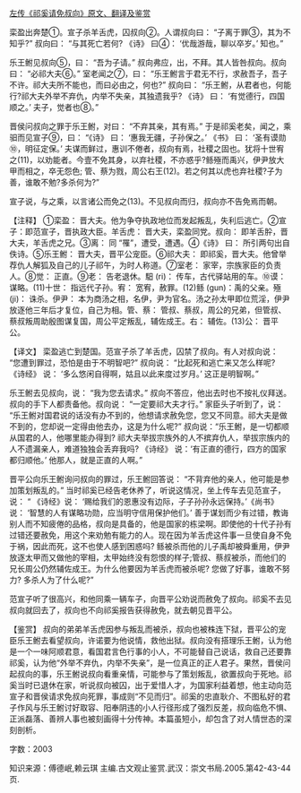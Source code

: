 [左传《祁奚请免叔向》原文、翻译及鉴赏](https://www.vrrw.net/wx/14001.html)

栾盈出奔楚①。宣子杀羊舌虎，囚叔向②。人谓叔向曰： “子离于罪③，其为不知乎?” 叔向曰： “与其死亡若何? 《诗》 曰④： ‘优哉游哉，聊以卒岁。’ 知也。”

乐王鲋见叔向⑤，曰： “吾为子请。” 叔向弗应，出，不拜。其人皆咎叔向。叔向曰： “必祁大夫⑥。” 室老闻之⑦，曰： “乐王鲋言于君无不行，求赦吾子，吾子不许。祁大夫所不能也，而曰必由之，何也?” 叔向曰： “乐王鲋，从君者也，何能行?祁大夫外举不弃仇，内举不失亲，其独遗我乎? 《诗》 曰： ‘有觉德行，四国顺之。’ 夫子，觉者也⑧。”

晋侯问叔向之罪于乐王鲋，对曰： “不弃其亲，其有焉。” 于是祁奚老矣，闻之，乘驲而见宣子⑨，曰： “《诗》 曰： ‘惠我无疆，子孙保之。’ 《书》 曰： ‘圣有谟勋⑩，明征定保。’ 夫谋而鲜过，惠训不倦者，叔向有焉，社稷之固也。犹将十世宥之(11)，以劝能者。今壹不免其身，以弃社稷，不亦惑乎?鲧殛而禹兴，伊尹放大甲而相之，卒无怨色; 管、蔡为戮，周公右王(12)。若之何其以虎也弃社稷?子为善，谁敢不勉?多杀何为?”

宣子说，与之乘，以言诸公而免之(13)。不见叔向而归，叔向亦不告免焉而朝。

【注释】 ①栾盈： 晋大夫。他为争夺执政地位而发起叛乱，失利后逃亡。②宣子：即范宣子，晋执政大臣。羊舌虎： 晋大夫，栾盈同党。叔向： 即羊舌肸，晋大夫，羊舌虎之兄。③离： 同 “罹”，遭受，遭遇。④《诗》 曰： 所引两句出自佚诗。⑤乐王鲋： 晋大夫，晋平公宠臣。⑥祁大夫： 即祁奚，晋大夫。他曾举荐仇人解狐及自己的儿子祁午，为时人称道。⑦室老： 家宰，宗族家臣的负责人。⑧觉： 正直。⑨老： 告老退休。馹 (ri)： 传车，古代驿站用的车。⑩谟： 谋略。(11)十世： 指远代子孙。宥： 宽宥，赦罪。(12)鲧 (gun)：禹的父亲。殛 (ji)： 诛杀。伊尹： 本为商汤之相，名伊，尹为官名。汤之孙太甲即位荒淫，伊尹放逐他三年后才复位，自己为相。管、蔡： 管叔、蔡叔，周公的兄弟，但管叔、蔡叔叛周助殷图谋复国，周公平定叛乱，辅佐成王。右： 辅佐。(13)公： 晋平公。



【译文】 栾盈逃亡到楚国。范宣子杀了羊舌虎，囚禁了叔向。有人对叔向说： “您遭到罪过，恐怕是由于不明智吧?” 叔向说： “比起死和逃亡来又怎么样呢? 《诗经》 说： ‘多么悠闲自得啊，姑且以此来度过岁月。’ 这正是明智啊。”

乐王鲋去见叔向，说： “我为您去请求。” 叔向不答应，他出去时也不按礼仪拜送。叔向的手下人都责备他。叔向说： “一定要祁大夫才行。” 家臣头子听到了，说： “乐王鲋对国君说的话没有办不到的，他想请求赦免您，您又不同意。祁大夫是做不到的，您却说一定得由他去办，这是为什么呢?” 叔向说：“乐王鲋，是一切都顺从国君的人，他哪里能办得到? 祁大夫举拔宗族外的人不摈弃仇人，举拔宗族内的人不遗漏亲人，难道独独会丢弃我吗? 《诗经》 说：‘有正直的德行，四方的国家都归顺他。’ 他那人，就是正直的人啊。”

晋平公向乐王鲋询问叔向的罪过，乐王鲋回答说： “不背弃他的亲人，他可能是参加策划叛乱的。” 当时祁奚已经告老休养了，听说这情况，坐上传车去见范宣子，说： “ 《诗经》说： ‘赐给我们的恩惠没有边际，子子孙孙永远保持。’《尚书》说： ‘智慧的人有谋略功勋，应当明守信用保护他们。’ 善于谋划而少有过错，教诲别人而不知疲倦的品格，叔向是具备的，他是国家的栋梁啊。即使他的十代子孙有过错还要赦免，用这个来劝勉有能力的人。现在因为羊舌虎这件事一旦使自身不免于祸，因此而死，这不也使人感到困惑吗? 鲧被杀而他的儿子禹却被舜重用，伊尹放逐太甲而又做他的宰相，太甲始终没有怨恨的样子;管叔、蔡叔被杀，而他们的兄长周公仍然辅佐成王。为什么他要因为羊舌虎而被杀呢? 您做了好事，谁敢不努力? 多杀人为了什么呢?”

范宣子听了很高兴，和他同乘一辆车子，向晋平公劝说而赦免了叔向。祁奚不去见叔向就回去了，叔向也不向祁奚报告获得赦免，就去朝见晋平公。

【鉴赏】 叔向的弟弟羊舌虎因参与叛乱而被杀，叔向也被株连下狱，晋平公的宠臣乐王鲋去看望叔向，许诺要为他说情，救他出狱。叔向没有搭理乐王鲋，认为他是一个一味阿顺君意，看国君言色行事的小人，不可能替自己说话，救自己还要靠祁奚，认为他“外举不弃仇，内举不失亲”，是一位真正的正人君子。果然，晋侯问起叔向的事，乐王鲋说叔向看重亲情，可能参与了策划叛乱，欲置叔向于死地。祁奚当时已退休在家，听说叔向被囚，出于爱惜人才，为国家利益着想，他主动向范宣子和晋侯请求免叔向死罪，事成则“不见而归”。祁奚的忠直耿介、不图私好的君子作风与乐王鲋讨好取容、阳奉阴违的小人行径形成了强烈反差，叔向临危不惧、正派磊落、善辨人事也被刻画得十分传神。本篇虽短小，却包含了对人情世态的深刻剖析。

字数：2003

知识来源：傅德岷,赖云琪 主编.古文观止鉴赏.武汉：崇文书局.2005.第42-43-44页.

